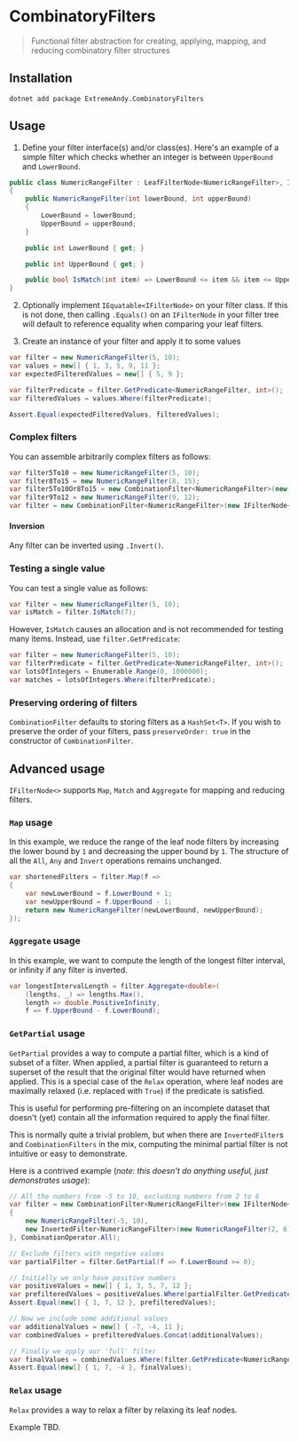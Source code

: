 # CombinatoryFilters

> Functional filter abstraction for creating, applying, mapping, and reducing combinatory filter structures

## Installation

```
dotnet add package ExtremeAndy.CombinatoryFilters
```

## Usage

1. Define your filter interface(s) and/or class(es). Here's an example of a simple filter which checks whether an integer is between `UpperBound` and `LowerBound`.

```csharp
public class NumericRangeFilter : LeafFilterNode<NumericRangeFilter>, IRealisableLeafFilterNode<int>
{
    public NumericRangeFilter(int lowerBound, int upperBound)
    {
        LowerBound = lowerBound;
        UpperBound = upperBound;
    }

    public int LowerBound { get; }

    public int UpperBound { get; }

    public bool IsMatch(int item) => LowerBound <= item && item <= UpperBound;
}
```

2. Optionally implement `IEquatable<IFilterNode>` on your filter class. If this is not done, then calling `.Equals()` on an `IFilterNode` in your filter tree will default to reference equality when comparing your leaf filters.

3. Create an instance of your filter and apply it to some values

```csharp
var filter = new NumericRangeFilter(5, 10);
var values = new[] { 1, 3, 5, 9, 11 };
var expectedFilteredValues = new[] { 5, 9 };

var filterPredicate = filter.GetPredicate<NumericRangeFilter, int>();
var filteredValues = values.Where(filterPredicate);

Assert.Equal(expectedFilteredValues, filteredValues);
```

### Complex filters

You can assemble arbitrarily complex filters as follows:

```csharp
var filter5To10 = new NumericRangeFilter(5, 10);
var filter8To15 = new NumericRangeFilter(8, 15);
var filter5To10Or8To15 = new CombinationFilter<NumericRangeFilter>(new[] { filter5To10, filter8To15 }, CombinationOperator.Any);
var filter9To12 = new NumericRangeFilter(9, 12);
var filter = new CombinationFilter<NumericRangeFilter>(new IFilterNode<NumericRangeFilter>[] { filter5To10Or8To15, filter9To12 }, CombinationOperator.All);
```

#### Inversion

Any filter can be inverted using `.Invert()`.

### Testing a single value

You can test a single value as follows:

```csharp
var filter = new NumericRangeFilter(5, 10);
var isMatch = filter.IsMatch(7);
```

However, `IsMatch` causes an allocation and is not recommended for testing many items. Instead, use `filter.GetPredicate`:

```csharp
var filter = new NumericRangeFilter(5, 10);
var filterPredicate = filter.GetPredicate<NumericRangeFilter, int>();
var lotsOfIntegers = Enumerable.Range(0, 1000000);
var matches = lotsOfIntegers.Where(filterPredicate);
```

### Preserving ordering of filters

`CombinationFilter` defaults to storing filters as a `HashSet<T>`. If you wish to preserve the order of your filters, pass `preserveOrder: true` in the constructor of `CombinationFilter`.

## Advanced usage

`IFilterNode<>` supports `Map`, `Match` and `Aggregate` for mapping and reducing filters.

### `Map` usage

In this example, we reduce the range of the leaf node filters by increasing the lower bound by `1` and decreasing the upper bound by `1`. The structure of all the `All`, `Any` and `Invert` operations remains unchanged.

```csharp
var shortenedFilters = filter.Map(f =>
{
    var newLowerBound = f.LowerBound + 1;
    var newUpperBound = f.UpperBound - 1;
    return new NumericRangeFilter(newLowerBound, newUpperBound);
});
```

### `Aggregate` usage

In this example, we want to compute the length of the longest filter interval, or infinity if any filter is inverted.

```csharp
var longestIntervalLength = filter.Aggregate<double>(
    (lengths, _) => lengths.Max(),
    length => double.PositiveInfinity,
    f => f.UpperBound - f.LowerBound);
```

### `GetPartial` usage

`GetPartial` provides a way to compute a partial filter, which is a kind of subset of a filter. When applied, a partial filter is guaranteed to return a superset of the result that the original filter would have returned when applied. This is a special case of the `Relax` operation, where leaf nodes are maximally relaxed (i.e. replaced with `True`) if the predicate is satisfied.

This is useful for performing pre-filtering on an incomplete dataset that doesn't (yet) contain all the information required to apply the final filter.

This is normally quite a trivial problem, but when there are `InvertedFilter`s and `CombinationFilters` in the mix, computing the minimal partial filter is not intuitive or easy to demonstrate.

Here is a contrived example (_note: this doesn't do anything useful, just demonstrates usage_):

```csharp
// All the numbers from -5 to 10, excluding numbers from 2 to 6
var filter = new CombinationFilter<NumericRangeFilter>(new IFilterNode<NumericRangeFilter>[]
{
    new NumericRangeFilter(-5, 10),
    new InvertedFilter<NumericRangeFilter>(new NumericRangeFilter(2, 6)),
}, CombinationOperator.All);

// Exclude filters with negative values
var partialFilter = filter.GetPartial(f => f.LowerBound >= 0);

// Initially we only have positive numbers
var positiveValues = new[] { 1, 3, 5, 7, 12 };
var prefilteredValues = positiveValues.Where(partialFilter.GetPredicate<NumericRangeFilter, int>()).ToList();
Assert.Equal(new[] { 1, 7, 12 }, prefilteredValues);

// Now we include some additional values
var additionalValues = new[] { -7, -4, 11 };
var combinedValues = prefilteredValues.Concat(additionalValues);

// Finally we apply our 'full' filter
var finalValues = combinedValues.Where(filter.GetPredicate<NumericRangeFilter, int>());
Assert.Equal(new[] { 1, 7, -4 }, finalValues);
```

### `Relax` usage

`Relax` provides a way to relax a filter by relaxing its leaf nodes.

Example TBD.
